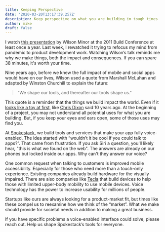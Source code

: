```yaml
---
title: Keeping Perspective
date: '2020-03-20T13:17:39.257Z'
description: Keep perspective on what you are building in tough times
author: mike
draft: false
---
```


I watch [this presentation](https://vimeo.com/34017777) by Wilson Minor at the 2011 Build Conference at least once a year. Last week, I rewatched it trying to refocus my mind from pandemic to product development work. Watching Wilson’s talk reminds me why we make things, both the impact and consequences. If you can spare 38 minutes, it's worth your time.

Nine years ago, before we knew the full impact of mobile and social apps would have on our lives, Wilson used a quote from Marshall McLuhan and adapted by Winston Churchill to explain the future:

> "We shape our tools, and thereafter our tools shape us."

This quote is a reminder that the things we build impact the world. Even if it [looks like a toy at first](https://cdixon.org/2010/01/03/the-next-big-thing-will-start-out-looking-like-a-toy), like [Chris Dixon](https://twitter.com/cdixon) said 10 years ago. At the beginning of a project, you may not understand all potential uses for what you are building. But, if you keep your eyes and ears open, some of those uses may find you.

At [Spokestack](https://www.spokestack.io), we build tools and services that make your app fully voice-enabled. The idea started with “wouldn’t it be cool if you could talk to apps?”. That came from frustration. If you ask Siri a question, you'll likely hear, "this is what we found on the web". The answers are already on our phones but locked inside our apps. Why can't they answer our voice?

One common request when talking to customers is improved mobile accessibility. Especially for those who need more than a touch-only experience. Existing companies already build hardware for the visually impaired. There are also companies like [Tecla](https://gettecla.com/pages/tecla-e) that build devices to help those with limited upper-body mobility to use mobile devices. Voice technology has the power to increase usability for millions of people.

Startups like ours are always looking for a product-market fit, but times like these compel us to reexamine how we think of the “market”. What we make should provide for societal needs in addition to making a great business.

If you have specific problems a voice-enabled interface could solve, please reach out. Help us shape Spokestack’s tools for everyone.
